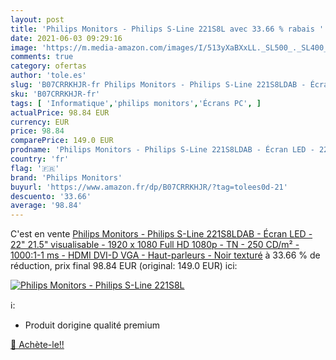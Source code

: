 ```yaml
---
layout: post
title: 'Philips Monitors - Philips S-Line 221S8L avec 33.66 % rabais '
date: 2021-06-03 09:29:16
image: 'https://m.media-amazon.com/images/I/513yXaBXxLL._SL500_._SL400_.jpg'
comments: true
category: ofertas
author: 'tole.es'
slug: 'B07CRRKHJR-fr Philips Monitors - Philips S-Line 221S8LDAB - Écran LED -...'
sku: 'B07CRRKHJR-fr'
tags: [ 'Informatique','philips monitors','Écrans PC', ]
actualPrice: 98.84 EUR
currency: EUR
price: 98.84
comparePrice: 149.0 EUR
prodname: 'Philips Monitors - Philips S-Line 221S8LDAB - Écran LED - 22"  21.5" visualisable  - 1920 x 1080 Full HD  1080p  - TN - 250 CD/m² - 1000:1-1 ms - HDMI  DVI-D  VGA - Haut-parleurs - Noir texturé'
country: 'fr'
flag: '🇫🇷'
brand: 'Philips Monitors'
buyurl: 'https://www.amazon.fr/dp/B07CRRKHJR/?tag=tolees0d-21'
descuento: '33.66'
average: '98.84'
---
```


C'est en vente [Philips Monitors - Philips S-Line 221S8LDAB - Écran LED - 22"  21.5" visualisable  - 1920 x 1080 Full HD  1080p  - TN - 250 CD/m² - 1000:1-1 ms - HDMI  DVI-D  VGA - Haut-parleurs - Noir texturé](https://www.amazon.fr/dp/B07CRRKHJR/?tag=tolees0d-21)  à  33.66 % de réduction, prix final  98.84 EUR (original: 149.0 EUR) ici:

[![Philips Monitors - Philips S-Line 221S8L](https://m.media-amazon.com/images/I/513yXaBXxLL._SL500_._SL400_.jpg)](https://www.amazon.fr/dp/B07CRRKHJR/?tag=tolees0d-21)

ℹ️:

- Produit dorigine qualité premium

[🛒 Achète-le!!](https://www.amazon.fr/dp/B07CRRKHJR/?tag=tolees0d-21)
